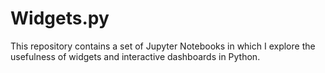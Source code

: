 # Widgets.py
This repository contains a set of Jupyter Notebooks in which I explore the usefulness of widgets and interactive dashboards in Python. 

